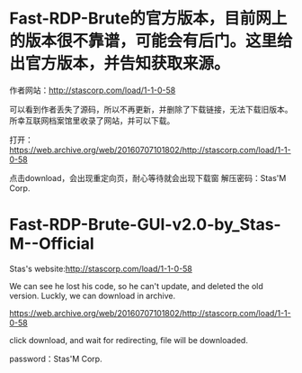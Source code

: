 # Fast-RDP-Brute的官方版本，目前网上的版本很不靠谱，可能会有后门。这里给出官方版本，并告知获取来源。

作者网站：http://stascorp.com/load/1-1-0-58

可以看到作者丢失了源码，所以不再更新，并删除了下载链接，无法下载旧版本。
所幸互联网档案馆里收录了网站，并可以下载。

打开：https://web.archive.org/web/20160707101802/http://stascorp.com/load/1-1-0-58

点击download，会出现重定向页，耐心等待就会出现下载窗
解压密码：Stas'M Corp.


# Fast-RDP-Brute-GUI-v2.0-by_Stas-M--Official
Stas's website:http://stascorp.com/load/1-1-0-58

We can see he lost his code, so he can't update, and deleted the old version.
Luckly, we can download in archive.

https://web.archive.org/web/20160707101802/http://stascorp.com/load/1-1-0-58

click download, and wait for redirecting, file will be downloaded.

password：Stas'M Corp.
